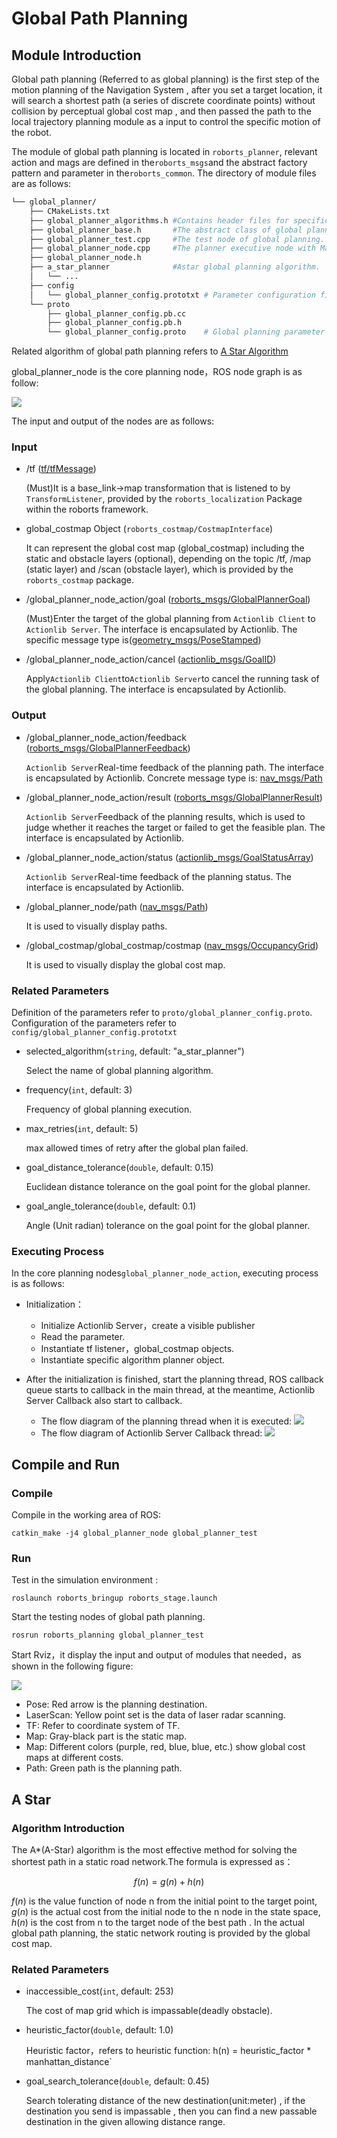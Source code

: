 # Global Path Planning

## Module Introduction

Global path planning (Referred to as global planning) is the first step of the motion planning of the Navigation System , after you set a target location, it will search a shortest path (a series of discrete coordinate points) without collision by perceptual global cost map , and then passed the path to the local trajectory planning module as a input to control the specific motion of the robot.



The module of global path planning is located in `roborts_planner`,  relevant action and mags are defined in the`roborts_msgs`and the  abstract factory pattern and parameter in the`roborts_common`. The directory of module files are as follows:

```bash
└── global_planner/
    ├── CMakeLists.txt
    ├── global_planner_algorithms.h #Contains header files for specific algorithms
    ├── global_planner_base.h       #The abstract class of global planning algorithm.
    ├── global_planner_test.cpp     #The test node of global planning.
    ├── global_planner_node.cpp     #The planner executive node with Main functions 
    ├── global_planner_node.h       
    ├── a_star_planner              #Astar global planning algorithm. 
    │   └── ...
    ├── config
    │   └── global_planner_config.prototxt # Parameter configuration file
    └── proto  
        ├── global_planner_config.pb.cc
        ├── global_planner_config.pb.h
        └── global_planner_config.proto    # Global planning parameter definition file.
```

Related algorithm of global path planning refers to [A Star Algorithm](en/sdk_docs/roborts_planning_global_planner?id=a) 

global_planner_node is the core planning node，ROS node graph is as follow:

![](https://rm-static.djicdn.com/documents/20758/63b3d8db24ce71547553505842780076.png)

The input and output of the nodes are as follows:

### Input

* /tf ([tf/tfMessage](http://docs.ros.org/api/tf/html/msg/tfMessage.html))

  (Must)It is a base_link->map transformation that is listened to by `TransformListener`, provided by the `roborts_localization` Package within the roborts framework.

* global_costmap Object (`roborts_costmap/CostmapInterface`)

  It can represent the global  cost map (global_costmap) including the static and obstacle layers (optional), depending on the topic /tf, /map (static layer) and /scan (obstacle layer), which is provided by the `roborts_costmap` package.

* /global_planner_node_action/goal ([roborts_msgs/GlobalPlannerGoal]())

  (Must)Enter the target of the global planning from `Actionlib Client` to `Actionlib Server`. The interface is encapsulated by Actionlib. The specific message type is([geometry_msgs/PoseStamped](http://docs.ros.org/api/geometry_msgs/html/msg/PoseStamped.html))

* /global_planner_node_action/cancel ([actionlib_msgs/GoalID](http://docs.ros.org/api/actionlib_msgs/html/msg/GoalID.html))

  Apply`Actionlib Client`to`Actionlib Server`to cancel the running task of the global planning. The interface is encapsulated by Actionlib.

### Output

* /global_planner_node_action/feedback ([roborts_msgs/GlobalPlannerFeedback]())

  `Actionlib Server`Real-time feedback of the planning path. The interface is encapsulated by Actionlib. Concrete message type is:  [nav_msgs/Path](http://docs.ros.org/api/nav_msgs/html/msg/Path.html)

* /global_planner_node_action/result ([roborts_msgs/GlobalPlannerResult]())

  `Actionlib Server`Feedback of the planning results, which is used to judge whether it reaches the target or failed to get the feasible plan. The interface is encapsulated by Actionlib.

* /global_planner_node_action/status ([actionlib_msgs/GoalStatusArray](http://docs.ros.org/api/actionlib_msgs/html/msg/GoalStatusArray.html))  

  `Actionlib Server`Real-time feedback of the planning status. The interface is encapsulated by Actionlib.

* /global_planner_node/path ([nav_msgs/Path](http://docs.ros.org/api/nav_msgs/html/msg/Path.html))  

  It is used to visually display paths.

* /global_costmap/global_costmap/costmap ([nav_msgs/OccupancyGrid](http://docs.ros.org/api/nav_msgs/html/msg/OccupancyGrid.html))  

  It is used to visually display the global cost map.

### Related Parameters

Definition of the parameters refer to `proto/global_planner_config.proto`. Configuration of the parameters refer to `config/global_planner_config.prototxt`

* selected_algorithm(`string`, default: "a_star_planner")

    Select the name of global planning algorithm.

* frequency(`int`, default: 3)

    Frequency of global planning execution.

* max_retries(`int`, default: 5)

    max allowed times of retry after the global plan failed.   

* goal_distance_tolerance(`double`, default: 0.15)

    Euclidean distance tolerance on the goal point for the global planner.

* goal_angle_tolerance(`double`, default: 0.1)

    Angle (Unit radian) tolerance on the goal point for the global planner.

### Executing Process

In the core planning nodes`global_planner_node_action`, executing process is as follows:

- Initialization： 
  - Initialize Actionlib Server，create a visible publisher
  - Read the parameter.
  - Instantiate tf listener，global_costmap objects.
  - Instantiate specific algorithm planner object.

- After the initialization is finished, start the planning thread, ROS callback queue starts to callback in the main thread, at the meantime, Actionlib Server Callback also start to callback.
  - The flow diagram of the planning thread when it is executed:
    ![](https://rm-static.djicdn.com/documents/20758/057c895762b7d1547553536324774678.png)
  -  The flow diagram of Actionlib Server Callback thread:
    ![](https://rm-static.djicdn.com/documents/20758/b93803f9be2aa1547553557409469215.png)


## Compile and Run

### Compile

Compile in the working area of ROS:

```shell
catkin_make -j4 global_planner_node global_planner_test
```

### Run

Test in the simulation environment : 

```shell
roslaunch roborts_bringup roborts_stage.launch
```

Start the testing nodes of global path planning.

```shell
rosrun roborts_planning global_planner_test
```
Start Rviz，it display the input and output of modules that needed，as shown in the following figure:

![](https://rm-static.djicdn.com/documents/20758/844f7b73e9a091547553578138533412.png)

- Pose: Red arrow is the planning destination.
- LaserScan: Yellow point set is the data of laser radar scanning.
- TF: Refer to coordinate system of TF.
- Map: Gray-black part is the static map.
- Map: Different colors (purple, red, blue, blue, etc.) show global cost maps at different costs.
- Path: Green path is the planning path.

## A Star
### Algorithm Introduction

The A*(A-Star) algorithm is the most effective method for solving the shortest path in a static road network.The formula is expressed as：

$$ f(n) = g(n) + h(n) $$

$f(n)$ is the value function of node n from the initial point to the target point, $g(n)$ is the actual cost from the initial node to the n node in the state space, $h(n)$ is the cost from n to the target node of the best path . In the actual global path planning, the static network routing  is provided by the global cost map.

### Related Parameters
* inaccessible_cost(`int`, default: 253)

    The cost of map grid which is impassable(deadly obstacle).

* heuristic_factor(`double`, default: 1.0)

    Heuristic factor，refers to heuristic function: h(n) = heuristic_factor * manhattan_distance`

* goal_search_tolerance(`double`, default: 0.45)

    Search tolerating distance of the new destination(unit:meter) , if the destination you send is impassable , then you can find a new passable destination in the given allowing distance range.  


